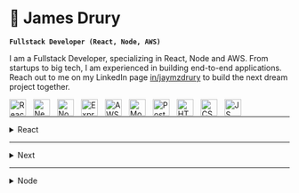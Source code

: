 # 🧢 James Drury

**`Fullstack Developer (React, Node, AWS)`**

I am a Fullstack Developer, specializing in React, Node and AWS. From startups to big tech, I am experienced in building end-to-end applications. Reach out to me on my LinkedIn page [in/jaymzdrury](https://www.linkedin.com/in/jaymzdrury/) to build the next dream project together.

<img align="left" alt="React" width="30px" style="padding-right:10px;" src="https://cdn.jsdelivr.net/gh/devicons/devicon@latest/icons/react/react-original.svg" />
<img align="left" alt="Next" width="30px" style="padding-right:10px;" src="https://cdn.jsdelivr.net/gh/devicons/devicon@latest/icons/nextjs/nextjs-original.svg" />
<img align="left" alt="Node" width="30px" style="padding-right:10px;" src="https://cdn.jsdelivr.net/gh/devicons/devicon@latest/icons/nodejs/nodejs-plain-wordmark.svg" />
<img align="left" alt="Express" width="30px" style="padding-right:10px;" src="https://cdn.jsdelivr.net/gh/devicons/devicon@latest/icons/express/express-original.svg" />
<img align="left" alt="AWS" width="30px" style="padding-right:10px;" src="https://cdn.jsdelivr.net/gh/devicons/devicon@latest/icons/amazonwebservices/amazonwebservices-original-wordmark.svg" />
<img align="left" alt="Mongo" width="30px" style="padding-right:10px;" src="https://cdn.jsdelivr.net/gh/devicons/devicon@latest/icons/mongodb/mongodb-original.svg" />
<img align="left" alt="Postgres" width="30px" style="padding-right:10px;" src="https://cdn.jsdelivr.net/gh/devicons/devicon@latest/icons/postgresql/postgresql-original.svg" />
<img align="left" alt="HTML" width="30px" style="padding-right:10px;" src="https://cdn.jsdelivr.net/gh/devicons/devicon@latest/icons/html5/html5-original.svg" />
<img align="left" alt="CSS" width="30px" style="padding-right:10px;" src="https://cdn.jsdelivr.net/gh/devicons/devicon@latest/icons/css3/css3-original.svg" />
<img align="left" alt="JS" width="30px" style="padding-right:10px;" src="https://cdn.jsdelivr.net/gh/devicons/devicon@latest/icons/javascript/javascript-original.svg" />

<br>

---

<details>
  <summary>React</summary>
  <br>
  <details>
    <summary>State</summary>
    <br>

  [customHooks](https://github.com/jaymzdrury/react-customHooks)
  <br>
  [react-18-Hooks](https://github.com/jaymzdrury/react-18-hooks)
  <br>
  [useReducer-as-useState](https://github.com/jaymzdrury/react-usereducer-as-usestate)
  <br>
  [context](https://github.com/jaymzdrury/react-context)
  
  </details>
  <details>
    <summary>Techniques</summary>
    <br>

  [dnd](https://github.com/jaymzdrury/react-dnd)
  <br>
  [portals](https://github.com/jaymzdrury/react-portals)
  <br>
  [fetch w/ suspense](https://github.com/jaymzdrury/react-suspense-datafetching)

  
  </details>
  <details>
    <summary>Design Patterns</summary>
    <br>
    
  [hocs](https://github.com/jaymzdrury/react-hocs)
  <br>
  [compounds](https://github.com/jaymzdrury/react-compounds)
  <br>
  [polymorphism](https://github.com/jaymzdrury/react-polymorphic)
  <br>
  [render-props](https://github.com/jaymzdrury/react-renderprops)
  <br>
  [singleton](https://github.com/jaymzdrury/react-singleton)
    
  </details>
  <details>
    <summary>React Libraries</summary>
  <br>
    
  [i18](https://github.com/jaymzdrury/react-i18)
  <br>
  [react-hook-form](https://github.com/jaymzdrury/react-hook-form)
  <br>
  [react-query](https://github.com/jaymzdrury/react-query)
  <br>
  [zustand](https://github.com/jaymzdrury/react-zustand-init)
  <br>
  [redux](https://github.com/jaymzdrury/react-redux-init)
  </details>
  <details>
    <summary>React-Router</summary>
  <br>
    
  [private-routes](https://github.com/jaymzdrury/react-router-dom-privateRoutes)
  <br>
  [useSearchParams-as-useState](https://github.com/jaymzdrury/react-router-dom-useSearchParams-as-useState)
  <br>
  [useOutletContext](https://github.com/jaymzdrury/react-router-dom-useOutletContext)
  </details>
</details>

---

<details>
  <summary>Next</summary>
  <br>
  <details>
    <summary>Methods</summary>
    <br>
    
  [server-actions](https://github.com/jaymzdrury/next-server-actions)
  <br>
  [params-as-useState](https://github.com/jaymzdrury/next-params-as-useState)
  <br>
  [streaming](https://github.com/jaymzdrury/next-streaming)
  <br>
  [promises-as-props](https://github.com/jaymzdrury/next-promises-as-props)
  <br>
  [generateStaticParams](https://github.com/jaymzdrury/next-generateStaticParams)
  <br>
  [apiRoutes](https://github.com/jaymzdrury/next-apiRoutes)
  <br>
  [parallel-routes](https://github.com/jaymzdrury/next-parallel-routes)
  </details>
  <details>
    <summary>Libraries</summary>
    <br>
    
  [resend](https://github.com/jaymzdrury/next-resend.git)
  </details>
  <details>
    <summary>Database</summary>
    <br>
    
  [prisma](https://github.com/jaymzdrury/next-prisma)
  </details>
</details>

---

<details>
  <summary>Node</summary>
  <br>
  
  [MERN init](https://github.com/jaymzdrury/node-mongo-crud-jwt-init)
  <br>
  [MERN graphql](https://github.com/jaymzdrury/node-mongo-graphql-init)
  <br>
  [MERN change-streams](https://github.com/jaymzdrury/node-mongo-streams)
</details>

